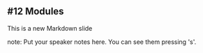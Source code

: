 ##  #12 Modules

This is a new Markdown slide

note:
    Put your speaker notes here.
    You can see them pressing 's'.
